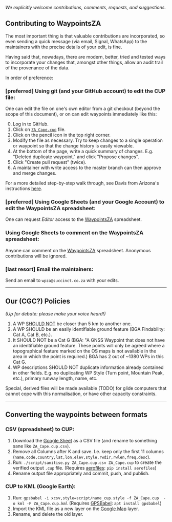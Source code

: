 *We explicitly welcome contributions, comments, requests, and suggestions.*

## Contributing to WaypointsZA

The most important thing is that valuable contributions are incorporated, so even sending a quick
message (via email, Signal, WhatsApp) to the maintainers with the precise details of your edit, is fine.

Having said that, nowadays, there are modern, better, tried and tested ways to incorporate your changes that,
amongst other things, allow an audit trail of the provenance of the data.

In order of preference:

### [preferred] Using git (and your GitHub account) to edit the CUP file:

One can edit the file on one's own editor from a git checkout (beyond the scope of this document),
or on can edit waypoints immediately like this:

0. Log in to GitHub.
1. Click on [`ZA_Cape.cup`](ZA_Cape.cup) file. 
2. Click on the pencil icon in the top right corner.
3. Modify the file as necessary. Try to keep changes to a single operation or waypoint 
so that the change history is easily viewable.
4. At the bottom of the page, write a quick summary of changes.
E.g. "Deleted duplicate waypoint." and click "Propose changes".
5. Click "Create pull request" (twice).
6. A maintainer with write access to the master branch can then approve and merge changes.

For a more detailed step-by-step walk through, see Davis from Arizona's instructions
[here](https://docs.google.com/presentation/d/1pMjyXVpgSP-2waq6FuD5_nyMrU_6ApVSMYG6YpMSBvM/edit?usp=sharing).

### [preferred] Using Google Sheets (and your Google Account) to edit the WaypointsZA spreadsheet:
One can request *Editor* access to the 
[WaypointsZA](https://docs.google.com/spreadsheets/d/13YJ6NrfoLhxTgeO8fi1aIT0n_nm4z0_ixXWjndgwzjE/edit#gid=364570956)
spreadsheet.

### Using Google Sheets to comment on the WaypointsZA spreadsheet:
Anyone can comment on the
[WaypointsZA](https://docs.google.com/spreadsheets/d/13YJ6NrfoLhxTgeO8fi1aIT0n_nm4z0_ixXWjndgwzjE/edit#gid=364570956)
spreadsheet.  Anonymous contributions will be ignored.

### [last resort] Email the maintainers:
Send an email to `wpza@succinct.co.za` with your edits.

---
## Our (CGC?) Policies
*(Up for debate: please make your voice heard!)*

1. A WP [SHOULD NOT](https://datatracker.ietf.org/doc/html/rfc2119) be closer than 5 km to another one.
2. A WP SHOULD be an easily identifiable ground feature (BGA Findability: Cat A, Cat B, etc.). 
3. It SHOULD NOT be a Cat G (BGA: "A GNSS Waypoint that does not have an identifiable ground feature.
These points will only be agreed where a topographical feature marked on the OS
maps is not available in the area in which the point is required.) BGA has 2 out of ~1380 WPs in this Cat G.
4. WP descriptions SHOULD NOT duplicate information already contained in other fields. E.g. no duplicating 
WP Style (Turn point, Mountain Peak, etc.), primary runway length, name, etc.

Special, derived files will be made available (TODO) for glide computers that cannot cope with this normalisation,
or have other capacity constraints.


---
## Converting the waypoints between formats

### CSV (spreadsheet) to CUP:
1. Download the [Google Sheet](https://docs.google.com/spreadsheets/d/13YJ6NrfoLhxTgeO8fi1aIT0n_nm4z0_ixXWjndgwzjE/edit#gid=364570956)
as a CSV file (and rename to something sane like `ZA_Cape.cup.csv`).
2. Remove all Columns after K and save. I.e. keep only the first 11 columns 
(`name,code,country,lat,lon,elev,style,rwdir,rwlen,freq,desc`).
3. Run:
    `./script/sanitise.py ZA_Cape.cup.csv ZA_Cape.cup` to create the verified output `.cup` file.
    (Requires [aerofiles](https://github.com/Turbo87/aerofiles): `pip install aerofiles`)
4. Rename output file appropriately and commit, push, and publish.

### CUP to KML (Google Earth):
1. Run:
    `gpsbabel -i xcsv,style=script/name_cup.style -f ZA_Cape.cup  -o kml -F ZA_Cape.cup.kml`
   (Requires [GPSBabel](https://www.gpsbabel.org/): `apt install gpsbabel`)
2. Import the KML file as a new layer on the 
    [Google Map](https://www.google.com/maps/d/u/0/edit?mid=1OdQ9Jp9IcUgXAMa7qQpaBRQReOhAuitc&usp=sharing) layer.
3. Rename, and delete the old layer.
